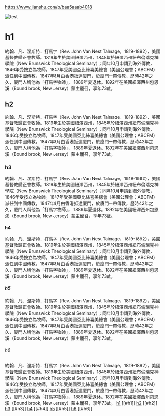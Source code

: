 https://www.jianshu.com/p/baa5aaab4018

![test](https://drive.google.com/file/d/1VWsILLfPVY5c51duirNd2BlezkYiHyyP/view)
# h1
約翰．凡．涅斯特．打馬字（Rev. John Van Nest Talmage，1819-1892），美國基督教歸正會牧師。1819年生於美國紐澤西州，1845年於紐澤西州紐布倫瑞克神學院（New Brunswick Theological Seminary）；同年10月申請到海外傳教，1846年受按立為牧師。1847年受美國亞比絲喜美總會（美國公理會；ABCFM）派任到中國傳教，1847年8月由香港抵達廈門，於廈門一帶傳教，歷時42年之久，廈門人稱他為「打馬字牧師」， 1889年夏退休。1892年在美國紐澤西州包恩溪（Bound brook, New Jersey）蒙主寵召，享年73歲。
## h2
約翰．凡．涅斯特．打馬字（Rev. John Van Nest Talmage，1819-1892），美國基督教歸正會牧師。1819年生於美國紐澤西州，1845年於紐澤西州紐布倫瑞克神學院（New Brunswick Theological Seminary）；同年10月申請到海外傳教，1846年受按立為牧師。1847年受美國亞比絲喜美總會（美國公理會；ABCFM）派任到中國傳教，1847年8月由香港抵達廈門，於廈門一帶傳教，歷時42年之久，廈門人稱他為「打馬字牧師」， 1889年夏退休。1892年在美國紐澤西州包恩溪（Bound brook, New Jersey）蒙主寵召，享年73歲。
### h3
約翰．凡．涅斯特．打馬字（Rev. John Van Nest Talmage，1819-1892），美國基督教歸正會牧師。1819年生於美國紐澤西州，1845年於紐澤西州紐布倫瑞克神學院（New Brunswick Theological Seminary）；同年10月申請到海外傳教，1846年受按立為牧師。1847年受美國亞比絲喜美總會（美國公理會；ABCFM）派任到中國傳教，1847年8月由香港抵達廈門，於廈門一帶傳教，歷時42年之久，廈門人稱他為「打馬字牧師」， 1889年夏退休。1892年在美國紐澤西州包恩溪（Bound brook, New Jersey）蒙主寵召，享年73歲。
#### h4
約翰．凡．涅斯特．打馬字（Rev. John Van Nest Talmage，1819-1892），美國基督教歸正會牧師。1819年生於美國紐澤西州，1845年於紐澤西州紐布倫瑞克神學院（New Brunswick Theological Seminary）；同年10月申請到海外傳教，1846年受按立為牧師。1847年受美國亞比絲喜美總會（美國公理會；ABCFM）派任到中國傳教，1847年8月由香港抵達廈門，於廈門一帶傳教，歷時42年之久，廈門人稱他為「打馬字牧師」， 1889年夏退休。1892年在美國紐澤西州包恩溪（Bound brook, New Jersey）蒙主寵召，享年73歲。
##### h5
約翰．凡．涅斯特．打馬字（Rev. John Van Nest Talmage，1819-1892），美國基督教歸正會牧師。1819年生於美國紐澤西州，1845年於紐澤西州紐布倫瑞克神學院（New Brunswick Theological Seminary）；同年10月申請到海外傳教，1846年受按立為牧師。1847年受美國亞比絲喜美總會（美國公理會；ABCFM）派任到中國傳教，1847年8月由香港抵達廈門，於廈門一帶傳教，歷時42年之久，廈門人稱他為「打馬字牧師」， 1889年夏退休。1892年在美國紐澤西州包恩溪（Bound brook, New Jersey）蒙主寵召，享年73歲。
###### h6
約翰．凡．涅斯特．打馬字（Rev. John Van Nest Talmage，1819-1892），美國基督教歸正會牧師。1819年生於美國紐澤西州，1845年於紐澤西州紐布倫瑞克神學院（New Brunswick Theological Seminary）；同年10月申請到海外傳教，1846年受按立為牧師。1847年受美國亞比絲喜美總會（美國公理會；ABCFM）派任到中國傳教，1847年8月由香港抵達廈門，於廈門一帶傳教，歷時42年之久，廈門人稱他為「打馬字牧師」， 1889年夏退休。1892年在美國紐澤西州包恩溪（Bound brook, New Jersey）蒙主寵召，享年73歲。
[h1](#h1)
[[#h1]]
[h2](#h2)
[[#h2]]
[h3](#h3)
[[#h3]]
[h4](#h4)
[[#h4]]
[h5](#h5)
[[#h5]]
[h6](#h6)
[[#h6]]
